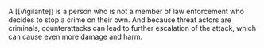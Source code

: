 A [[Vigilante]] is a person who is not a member of law enforcement who decides to stop a crime on their own. And because threat actors are criminals, counterattacks can lead to further escalation of the attack, which can cause even more damage and harm.